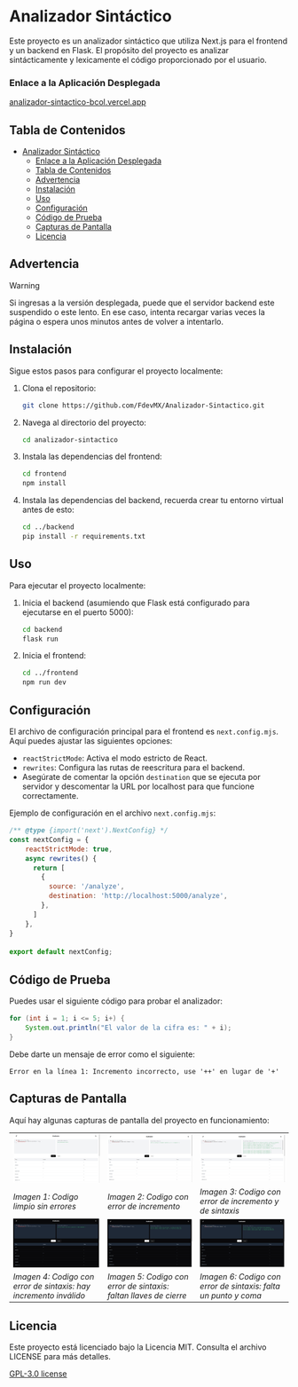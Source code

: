 # Analizador Sintáctico

Este proyecto es un analizador sintáctico que utiliza Next.js para el frontend y un backend en Flask. El propósito del proyecto es analizar sintácticamente y lexicamente el código proporcionado por el usuario.

### Enlace a la Aplicación Desplegada
[analizador-sintactico-bcol.vercel.app](https://analizador-sintactico-bcol.vercel.app)

## Tabla de Contenidos

- [Analizador Sintáctico](#analizador-sintáctico)
    - [Enlace a la Aplicación Desplegada](#enlace-a-la-aplicación-desplegada)
  - [Tabla de Contenidos](#tabla-de-contenidos)
  - [Advertencia](#advertencia)
  - [Instalación](#instalación)
  - [Uso](#uso)
  - [Configuración](#configuración)
  - [Código de Prueba](#código-de-prueba)
  - [Capturas de Pantalla](#capturas-de-pantalla)
  - [Licencia](#licencia)

## Advertencia
> [!WARNING]  
> Si ingresas a la versión desplegada, puede que el servidor backend este suspendido o este lento. En ese caso, intenta recargar varias veces la página o espera unos minutos antes de volver a intentarlo.


## Instalación

Sigue estos pasos para configurar el proyecto localmente:

1. Clona el repositorio:
    ```bash
    git clone https://github.com/FdevMX/Analizador-Sintactico.git
    ```
2. Navega al directorio del proyecto:
    ```bash
    cd analizador-sintactico
    ```
3. Instala las dependencias del frontend:
    ```bash
    cd frontend
    npm install
    ```
4. Instala las dependencias del backend, recuerda crear tu entorno virtual antes de esto:
    ```bash
    cd ../backend
    pip install -r requirements.txt
    ```

## Uso

Para ejecutar el proyecto localmente:

1. Inicia el backend (asumiendo que Flask está configurado para ejecutarse en el puerto 5000):
    ```bash
    cd backend
    flask run
    ```
2. Inicia el frontend:
    ```bash
    cd ../frontend
    npm run dev
    ```

## Configuración

El archivo de configuración principal para el frontend es `next.config.mjs`. Aquí puedes ajustar las siguientes opciones:

- `reactStrictMode`: Activa el modo estricto de React.
- `rewrites`: Configura las rutas de reescritura para el backend.
- Asegúrate de comentar la opción `destination` que se ejecuta por servidor y descomentar la URL por localhost para que funcione correctamente.

Ejemplo de configuración en el archivo `next.config.mjs`:
```javascript
/** @type {import('next').NextConfig} */
const nextConfig = {
    reactStrictMode: true,
    async rewrites() {
      return [
        {
          source: '/analyze',
          destination: 'http://localhost:5000/analyze',
        },
      ]
    },
}
  
export default nextConfig;
```

## Código de Prueba

Puedes usar el siguiente código para probar el analizador:

```java
for (int i = 1; i <= 5; i+) { 
    System.out.println("El valor de la cifra es: " + i);
}
```

Debe darte un mensaje de error como el siguiente:

```
Error en la línea 1: Incremento incorrecto, use '++' en lugar de '+'
```

## Capturas de Pantalla

Aquí hay algunas capturas de pantalla del proyecto en funcionamiento:

<table>
  <tr>
    <td><img src="./screenshots/1.png" width="300"/></td>
    <td><img src="./screenshots/2.png" width="300"/></td>
    <td><img src="./screenshots/3.png" width="300"/></td>
  </tr>
  <tr>
    <td><em>Imagen 1: Codigo limpio sin errores</em></td>
    <td><em>Imagen 2: Codigo con error de incremento</em></td>
    <td><em>Imagen 3: Codigo con error de incremento y de sintaxis</em></td>
  </tr>
  <tr>
    <td><img src="./screenshots/4.png" width="300"/></td>
    <td><img src="./screenshots/5.png" width="300"/></td>
    <td><img src="./screenshots/6.png" width="300"/></td>
  </tr>
  <tr>
    <td><em>Imagen 4: Codigo con error de sintaxis: hay incremento inválido</em></td>
    <td><em>Imagen 5: Codigo con error de sintaxis: faltan llaves de cierre</em></td>
    <td><em>Imagen 6: Codigo con error de sintaxis: falta un punto y coma</em></td>
  </tr>
</table>


## Licencia

Este proyecto está licenciado bajo la Licencia MIT. Consulta el archivo LICENSE para más detalles.

[GPL-3.0 license](https://choosealicense.com/licenses/gpl-3.0/)

